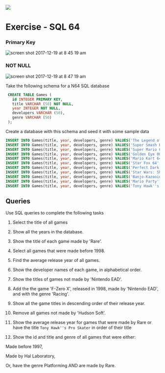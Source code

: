 ![](http://i.giphy.com/KMrye8vZpv6py.gif)

# Exercise - SQL 64

### Primary Key
![screen shot 2017-12-19 at 8 45 19 am](https://user-images.githubusercontent.com/6153182/34159939-111e3534-e499-11e7-8dc0-dc981518e0f1.png)

### NOT NULL
![screen shot 2017-12-19 at 8 47 19 am](https://user-images.githubusercontent.com/6153182/34160006-45f99a28-e499-11e7-9c45-960928c629ce.png)

Take the following schema for a N64 SQL database

``` SQL
 CREATE TABLE Games (
   id INTEGER PRIMARY KEY,
   title VARCHAR (50) NOT NULL,
   year INTEGER NOT NULL,
   developers VARCHAR (50),
   genre VARCHAR (50)
 );
```

Create a database with this schema and seed it with some sample data

```SQL
INSERT INTO Games(title, year, developers, genre) VALUES('The Legend of Zelda: The Ocarina of Time', 1998, 'Nintendo EAD', 'Action-Adventure');
INSERT INTO Games(title, year, developers, genre) VALUES('Super Smash Bros.', 1999, 'Hal Laboratory', 'Fighting');
INSERT INTO Games(title, year, developers, genre) VALUES('Super Mario 64', 1996, 'Nintendo EAD', 'Platforming');
INSERT INTO Games(title, year, developers, genre) VALUES('Golden Eye 007', 1997, 'Rare', 'First-Person Shooter');
INSERT INTO Games(title, year, developers, genre) VALUES('Mario Kart 64', 1996, 'Nintendo EAD', 'Racing');
INSERT INTO Games(title, year, developers, genre) VALUES('Star Fox 64', 1997, 'Nintendo EAD', 'Rail/Scrolling Shooter');
INSERT INTO Games(title, year, developers, genre) VALUES('Perfect Dark', 2000, 'Rare', 'First-Person Shooter');
INSERT INTO Games(title, year, developers, genre) VALUES('Star Wars: Shadow of the Empire', 1996, 'Lucas Arts', 'Action');
INSERT INTO Games(title, year, developers, genre) VALUES('Banjo-Kazooie', 1998, 'Rare', 'Platforming');
INSERT INTO Games(title, year, developers, genre) VALUES('Mario Party', 1998, 'Hudson Soft', 'Party Game');
INSERT INTO Games(title, year, developers, genre) VALUES('Tony Hawk''s Pro Skater' , 1996, 'Neversoft', 'Extreme Sports');
```

## Queries

Use SQL queries to complete the following tasks

1. Select the title of all games

2. Show all the years in the database.

3. Show the title of each game made by 'Rare'.

4. Select all games that were made before 1998.

5. Find the average release year of all games.

6. Show the developer names of each game, in alphabetical order.

7. Show the titles of games not made by 'Nintendo EAD'.

8. Add the the game 'F-Zero X', released in 1998, made by 'Nintendo EAD', and with the genre 'Racing'.

9. Show all the game titles in descending order of their release year.

10. Remove all games not made by 'Hudson Soft'.

11. Show the average release year for games that were made by Rare or have the title `Tony Hawk''s Pro Skater` in order of their title

12. Show the id and title and genre of all games that were either:

  Made before 1997,

  Made by Hal Laboratory,

  Or, have the genre Platforming AND are made by Rare.
